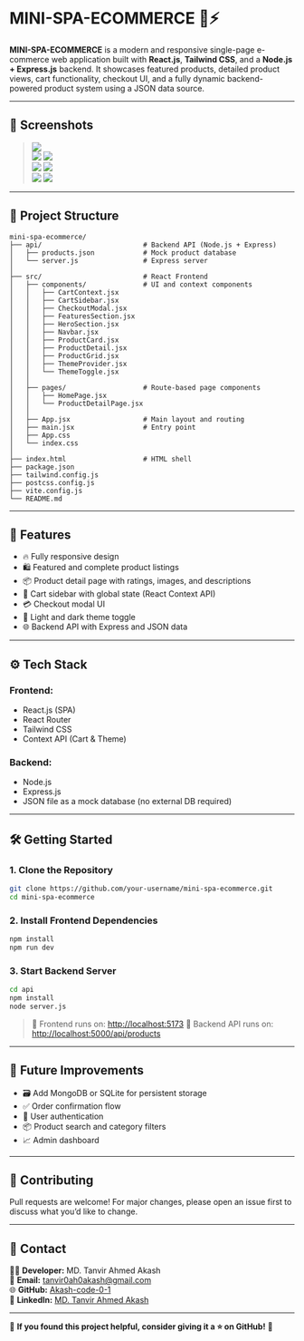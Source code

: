 # MINI-SPA-ECOMMERCE 🛒⚡

**MINI-SPA-ECOMMERCE** is a modern and responsive single-page e-commerce web application built with **React.js**, **Tailwind CSS**, and a **Node.js + Express.js** backend. It showcases featured products, detailed product views, cart functionality, checkout UI, and a fully dynamic backend-powered product system using a JSON data source.

---

## 📸 Screenshots

> ![](https://github.com/Akash-code-0-1/Complete-Social-Media-Web-Application/blob/main/client/src/assets/projectImages/1.PNG)  
> ![](https://github.com/Akash-code-0-1/Complete-Social-Media-Web-Application/blob/main/client/src/assets/projectImages/2.PNG)
> ![](https://github.com/Akash-code-0-1/Complete-Social-Media-Web-Application/blob/main/client/src/assets/projectImages/3.PNG)  
> ![](https://github.com/Akash-code-0-1/Complete-Social-Media-Web-Application/blob/main/client/src/assets/projectImages/4.PNG)
> ![](https://github.com/Akash-code-0-1/Complete-Social-Media-Web-Application/blob/main/client/src/assets/projectImages/5.PNG)  
> ![](https://github.com/Akash-code-0-1/Complete-Social-Media-Web-Application/blob/main/client/src/assets/projectImages/6.PNG)
> ![](https://github.com/Akash-code-0-1/Complete-Social-Media-Web-Application/blob/main/client/src/assets/projectImages/7.PNG)  

---

## 📂 Project Structure  

```
mini-spa-ecommerce/
├── api/                         # Backend API (Node.js + Express)
│   ├── products.json            # Mock product database
│   └── server.js                # Express server
│
├── src/                         # React Frontend
│   ├── components/              # UI and context components
│   │   ├── CartContext.jsx
│   │   ├── CartSidebar.jsx
│   │   ├── CheckoutModal.jsx
│   │   ├── FeaturesSection.jsx
│   │   ├── HeroSection.jsx
│   │   ├── Navbar.jsx
│   │   ├── ProductCard.jsx
│   │   ├── ProductDetail.jsx
│   │   ├── ProductGrid.jsx
│   │   ├── ThemeProvider.jsx
│   │   └── ThemeToggle.jsx
│   │
│   ├── pages/                   # Route-based page components
│   │   ├── HomePage.jsx
│   │   └── ProductDetailPage.jsx
│   │
│   ├── App.jsx                  # Main layout and routing
│   ├── main.jsx                 # Entry point
│   ├── App.css
│   └── index.css
│
├── index.html                   # HTML shell
├── package.json
├── tailwind.config.js
├── postcss.config.js
├── vite.config.js
└── README.md

```

---

## 🚀 Features  

- 🔥 Fully responsive design
- 🛍️ Featured and complete product listings
- 📦 Product detail page with ratings, images, and descriptions
- 🛒 Cart sidebar with global state (React Context API)
- 💳 Checkout modal UI
- 🌙 Light and dark theme toggle
- 🌐 Backend API with Express and JSON data

---

## ⚙️ Tech Stack

### Frontend:
- React.js (SPA)
- React Router
- Tailwind CSS
- Context API (Cart & Theme)

### Backend:
- Node.js
- Express.js
- JSON file as a mock database (no external DB required)

---

## 🛠️ Getting Started

### 1. Clone the Repository

```bash
git clone https://github.com/your-username/mini-spa-ecommerce.git
cd mini-spa-ecommerce
````

### 2. Install Frontend Dependencies

```bash
npm install
npm run dev
```

### 3. Start Backend Server

```bash
cd api
npm install
node server.js
```

> 🔗 Frontend runs on: [http://localhost:5173](http://localhost:5173)
> 🔌 Backend API runs on: [http://localhost:5000/api/products](http://localhost:5000/api/products)

---

## 🧠 Future Improvements

* 🗃️ Add MongoDB or SQLite for persistent storage
* ✅ Order confirmation flow
* 🔐 User authentication
* 📦 Product search and category filters
* 📈 Admin dashboard

---

## 🤝 Contributing

Pull requests are welcome! For major changes, please open an issue first to discuss what you’d like to change.

---

## 💌 Contact  

👨‍💻 **Developer:** MD. Tanvir Ahmed Akash  
📧 **Email:** tanvir0ah0akash@gmail.com  
🌐 **GitHub:** [Akash-code-0-1](https://github.com/Akash-code-0-1)  
💼 **LinkedIn:** [MD. Tanvir Ahmed Akash](https://www.linkedin.com/in/md-tanvir-ahmed-akash-8ba50b2b9/)  

---

🌟 **If you found this project helpful, consider giving it a ⭐ on GitHub!** 🚀